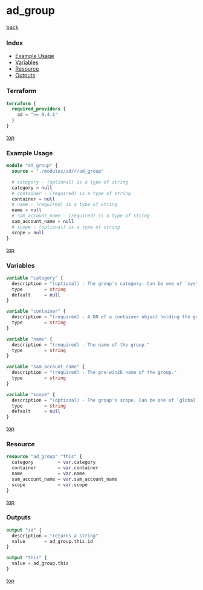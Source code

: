 # ad_group

[back](../ad.md)

### Index

- [Example Usage](#example-usage)
- [Variables](#variables)
- [Resource](#resource)
- [Outputs](#outputs)

### Terraform

```terraform
terraform {
  required_providers {
    ad = ">= 0.4.1"
  }
}
```

[top](#index)

### Example Usage

```terraform
module "ad_group" {
  source = "./modules/ad/r/ad_group"

  # category - (optional) is a type of string
  category = null
  # container - (required) is a type of string
  container = null
  # name - (required) is a type of string
  name = null
  # sam_account_name - (required) is a type of string
  sam_account_name = null
  # scope - (optional) is a type of string
  scope = null
}
```

[top](#index)

### Variables

```terraform
variable "category" {
  description = "(optional) - The group's category. Can be one of `system` or `security` (case sensitive)."
  type        = string
  default     = null
}

variable "container" {
  description = "(required) - A DN of a container object holding the group."
  type        = string
}

variable "name" {
  description = "(required) - The name of the group."
  type        = string
}

variable "sam_account_name" {
  description = "(required) - The pre-win2k name of the group."
  type        = string
}

variable "scope" {
  description = "(optional) - The group's scope. Can be one of `global`, `local`, or `universal` (case sensitive)."
  type        = string
  default     = null
}
```

[top](#index)

### Resource

```terraform
resource "ad_group" "this" {
  category         = var.category
  container        = var.container
  name             = var.name
  sam_account_name = var.sam_account_name
  scope            = var.scope
}
```

[top](#index)

### Outputs

```terraform
output "id" {
  description = "returns a string"
  value       = ad_group.this.id
}

output "this" {
  value = ad_group.this
}
```

[top](#index)